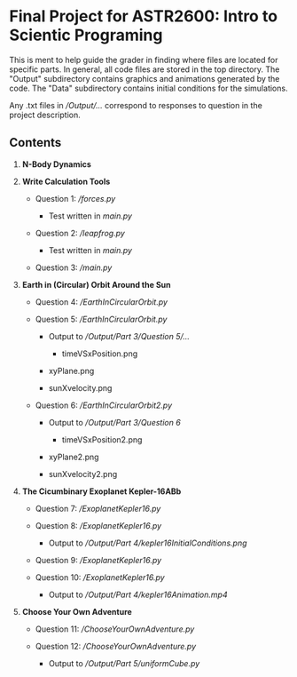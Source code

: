# Final Project for ASTR2600: Intro to Scientic Programing 

This is ment to help guide the grader in finding where files are located for specific parts. In general, all code files are stored in the top directory. The "Output" subdirectory contains graphics and animations generated by the code. The "Data" subdirectory contains initial conditions for the simulations.

Any .txt files in */Output/...* correspond to responses to question in the project description.

## Contents

1. **N-Body Dynamics**

2. **Write Calculation Tools**
    * Question 1:  */forces.py*
       * Test written in *main.py*
       
    * Question 2:  */leapfrog.py*
       * Test written in *main.py*
       
    * Question 3: */main.py*
    
3. **Earth in (Circular) Orbit Around the Sun**
    * Question 4: */EarthInCircularOrbit.py*
    
    * Question 5: */EarthInCircularOrbit.py*
    
       * Output to */Output/Part 3/Question 5/...*
       
          * timeVSxPosition.png
	  
	  * xyPlane.png
	  
	  * sunXvelocity.png
	  
    * Question 6: */EarthInCircularOrbit2.py*
    
       * Output to */Output/Part 3/Question 6*
       
          * timeVSxPosition2.png
	  
	  * xyPlane2.png
	  
	  * sunXvelocity2.png

4. **The Cicumbinary Exoplanet Kepler-16ABb**

    * Question 7: */ExoplanetKepler16.py*
    
    * Question 8: */ExoplanetKepler16.py*
    
       * Output to */Output/Part 4/kepler16InitialConditions.png*
       
    * Question 9: */ExoplanetKepler16.py*
    
    * Question 10: */ExoplanetKepler16.py*
    
       * Output to */Output/Part 4/kepler16Animation.mp4*

5. **Choose Your Own Adventure**

    * Question 11: */ChooseYourOwnAdventure.py*
    
    * Question 12: */ChooseYourOwnAdventure.py*

       * Output to */Output/Part 5/uniformCube.py*
